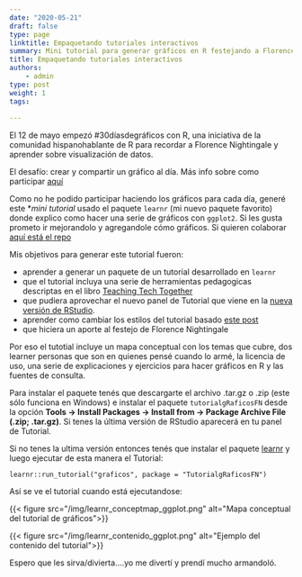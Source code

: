 ```yaml
---
date: "2020-05-21"
draft: false
type: page
linktitle: Empaquetando tutoriales interactivos
summary: Mini tutorial para generar gráficos en R festejando a Florence Nightingale
title: Empaquetando tutoriales interactivos 
authors: 
    - admin
type: post
weight: 1
tags: 
  
---
```


El 12 de mayo empezó #30díasdegráficos con R, una iniciativa de la comunidad hispanohablante de R para recordar a Florence Nightingale y aprender sobre visualización de datos.  

El desafío: crear y compartir un gráfico al día.  Más info sobre como participar [aquí](https://github.com/cienciadedatos/datos-de-miercoles/blob/master/30-dias-de-graficos-2020.md)

Como no he podido participar haciendo los gráficos para cada día, generé este **mini tutorial* usado el paquete `learnr` (mi nuevo paquete favorito) donde explico como hacer una serie de gráficos con `ggplot2`.  Si les gusta prometo ir mejorandolo y agregandole cómo gráficos.  Si quieren colaborar [aquí está el repo](https://github.com/yabellini/tutorialgRaficosFN)

Mis objetivos para generar este tutorial fueron:

 * aprender a generar un paquete de un tutorial desarrollado en `learnr`
 * que el tutorial incluya una serie de herramientas pedagogicas descriptas en el libro [Teaching Tech Together](teachtogether.tech/)
 * que pudiera aprovechar el nuevo panel de Tutorial que viene en la [nueva versión de RStudio](https://rstudio.com/products/rstudio/download/preview/).
 * aprender como cambiar los estilos del tutorial basado [este post](https://education.rstudio.com/blog/2020/05/learnr-for-remote/)
 * que hiciera un aporte al festejo de Florence Nightingale 

Por eso el tutotial incluye un mapa conceptual con los temas que cubre, dos learner personas que son en quienes pensé cuando lo armé, la licencia de uso, una serie de explicaciones y ejercicios para hacer gráficos en R y las fuentes de consulta.

Para instalar el paquete tenés que descargarte el archivo .tar.gz o .zip (este sólo funciona en Windows) e instalar el paquete `tutorialgRaficosFN` desde la opción **Tools -> Install Packages -> Install from -> Package Archive File (.zip; .tar.gz)**. Si tenes la última versión de RStudio aparecerá en tu panel de Tutorial.

Si no tenes la ultima versión entonces tenés que instalar el paquete [learnr](https://rstudio.github.io/learnr/index.html) y luego ejecutar de esta manera el Tutorial:

`learnr::run_tutorial("graficos", package = "TutorialgRaficosFN")`

Así se ve el tutorial cuando está ejecutandose:

 {{< figure src="/img/learnr_conceptmap_ggplot.png" alt="Mapa conceptual del tutorial de gráficos">}}
 
 {{< figure src="/img/learnr_contenido_ggplot.png" alt="Ejemplo del contenido del tutorial">}}

Espero que les sirva/divierta....yo me divertí y prendí mucho armandoló.